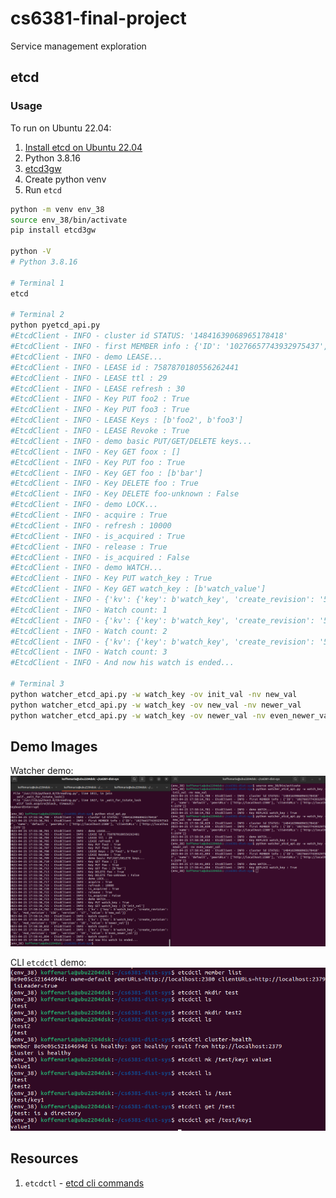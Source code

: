 # cs6381-final-project
Service management exploration


## etcd
### Usage
To run on Ubuntu 22.04:
1. [Install etcd on Ubuntu 22.04](https://snapcraft.io/install/etcd-arm64/ubuntu)
2. Python 3.8.16
3. [etcd3gw](https://pypi.org/project/etcd3gw/) 
4. Create python venv
5. Run `etcd`


```bash
python -m venv env_38
source env_38/bin/activate
pip install etcd3gw

python -V
# Python 3.8.16

# Terminal 1
etcd

# Terminal 2
python pyetcd_api.py
#EtcdClient - INFO - cluster id STATUS: '14841639068965178418'
#EtcdClient - INFO - first MEMBER info : {'ID': '10276657743932975437', 'name': 'default', 'peerURLs': ['http://localhost:2380'], 'clientURLs': ['http://localhost:2379']}
#EtcdClient - INFO - demo LEASE...
#EtcdClient - INFO - LEASE id : 7587870180556262441
#EtcdClient - INFO - LEASE ttl : 29
#EtcdClient - INFO - LEASE refresh : 30
#EtcdClient - INFO - Key PUT foo2 : True
#EtcdClient - INFO - Key PUT foo3 : True
#EtcdClient - INFO - LEASE Keys : [b'foo2', b'foo3']
#EtcdClient - INFO - LEASE Revoke : True
#EtcdClient - INFO - demo basic PUT/GET/DELETE keys...
#EtcdClient - INFO - Key GET foox : []
#EtcdClient - INFO - Key PUT foo : True
#EtcdClient - INFO - Key GET foo : [b'bar']
#EtcdClient - INFO - Key DELETE foo : True
#EtcdClient - INFO - Key DELETE foo-unknown : False
#EtcdClient - INFO - demo LOCK...
#EtcdClient - INFO - acquire : True
#EtcdClient - INFO - refresh : 10000
#EtcdClient - INFO - is_acquired : True
#EtcdClient - INFO - release : True
#EtcdClient - INFO - is_acquired : False
#EtcdClient - INFO - demo WATCH...
#EtcdClient - INFO - Key PUT watch_key : True
#EtcdClient - INFO - Key GET watch_key : [b'watch_value']
#EtcdClient - INFO - {'kv': {'key': b'watch_key', 'create_revision': '51', 'mod_revision': '139', 'version': '12', 'value': b'new_val'}}
#EtcdClient - INFO - Watch count: 1
#EtcdClient - INFO - {'kv': {'key': b'watch_key', 'create_revision': '51', 'mod_revision': '140', 'version': '13', 'value': b'watch_value'}}
#EtcdClient - INFO - Watch count: 2
#EtcdClient - INFO - {'kv': {'key': b'watch_key', 'create_revision': '51', 'mod_revision': '141', 'version': '14', 'value': b'new_val'}}
#EtcdClient - INFO - Watch count: 3
#EtcdClient - INFO - And now his watch is ended...

# Terminal 3
python watcher_etcd_api.py -w watch_key -ov init_val -nv new_val
python watcher_etcd_api.py -w watch_key -ov new_val -nv newer_val
python watcher_etcd_api.py -w watch_key -ov newer_val -nv even_newer_val
```

## Demo Images
Watcher demo:
![alt text](etcd/resources/etcd_watcher_demo.png "Title")


CLI `etcdctl` demo:
![alt text](etcd/resources/etcdctl_cli_demo.png "Title")


## Resources
1. `etcdctl` - [etcd cli commands](https://etcd.io/docs/v3.4/dev-guide/interacting_v3/) 